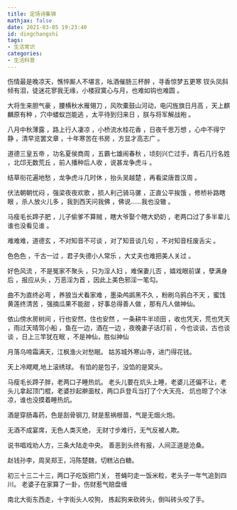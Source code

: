 ```yaml
---
title: 定场诗集锦
mathjax: false
date: 2021-03-05 19:23:40
id: dingchangshi
tags:
- 生活常识
categories:
- 生活科普
---
```


伤情最是晚凉天，憔悴厮人不堪言，吆酒催肠三杯醉 ，寻香惊梦五更寒 钗头凤斜倾有泪，徒迷花寥我无缘，小楼寂寞心与月，也难如钩也难圆 。

大将生来胆气豪 ，腰横秋水雁翎刀 ，风吹橐鼓山河动，电闪旌旗日月高 ，天上麒麟原有种 ，穴中蝼蚁岂能逃 ，太平待到归来日 ，朕与将军解战袍 。

八月中秋薄露 ，路上行人凄凉 ，小桥流水桂花香 ，日夜千思万想 ，心中不得宁静 ，清早览罢文章 ，十年寒苦在书房 ，方显才高志广 。

道德三皇五帝 ，功名夏侯商周 ，五霸七雄闹春秋 ，顷刻兴亡过手，青石几行名姓 ，北邙无数荒丘 ，前人播种后人收 ，说甚龙争虎斗 。

结草衔花遍地愁 ，龙争虎斗几时休 ，抬头吴越楚 ，再看梁唐晋汉周 。

伏法朝朝忧闷 ，强梁夜夜欢歌 ，损人利己骑马骡 ，正直公平挨饿 ，修桥补路瞎眼 ，杀人放火儿多 ，我到西天问我佛 ，佛说……我也没辙 。

马瘦毛长蹄子肥 ，儿子偷爹不算贼 ，瞎大爷娶个瞎大奶奶 ，老两口过了多半辈儿谁也没看见谁 。

难难难，道德玄 ，不对知音不可谈 ，对了知音谈几句 ，不对知音枉废舌尖 。

色色色 ，千古一过 ，君子失德小人常乐 ，大丈夫也难把美人关过 。

好色风流 ，不是冤家不聚头 ，只为淫人妇 ，难保妻儿否 ，嬉戏眼前谋 ，孽满身后 ，报应从头 ，万恶淫为首 ，因此上美色邪淫一笔勾。

曲不为直终必弯 ，养狼当犬看家难 ，墨染鸬鹚黑不久 ，粉刷乌鸦白不天 ，蜜饯黄莲终清苦 ，强摘瓜果不能甜 ，好事总得善人做 ，那有凡人做神仙。

依山傍水房树间 ，行也安然，住也安然 ，一条耕牛半顷田 ，收也凭天，荒也凭天 ，雨过天晴驾小船 ，鱼在一边，酒在一边 ，夜晚妻子话灯前 ，今也谈谈，古也谈谈 ，日上三竿犹在眠 ，不是神仙，胜似神仙

月落乌啼霜满天，江枫渔火对愁眠。 姑苏城外寒山寺，进门得花钱。

天上冷飕飕,地上滚绣球。 有馅的是包子，没馅的是窝头。

马瘦毛长蹄子胖，老两口子睡热炕。 老头儿要在炕头上睡，老婆儿还偏不让，老头儿拿起顶门棍，老婆抄起擀面杖，两口乒登乓当打了个大天亮， 炕也晾了个冰凉，谁也没摸着睡热炕。

酒是穿肠毒药，色是刮骨钢刀, 财是惹祸根苗，气是无烟火炮。

无酒不成宴席，无色人类灭绝， 无财寸步难行，无气反被人欺。

说书唱戏劝人方，三条大陆走中央。 善恶到头终有报，人间正道是沧桑。

赵钱孙李，周吴郑王，冯陈楚魏，切糕沾白糖。

初三十三二十三，两口子吃饭把门关， 苍蝇叼走一饭米粒，老头子一年气追到四川。 老婆子在家算了一卦，伤财惹气赔盘缠

南北大街东西走，十字街头人咬狗， 拣起狗来砍砖头，倒叫砖头咬了手。